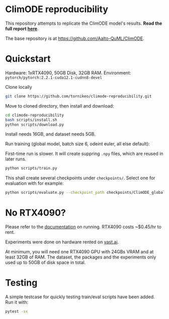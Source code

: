 # ClimODE reproducibility

This repository attempts to replicate the ClimODE model's results. **Read the full report [here](https://tornikeo.github.io/climode-reproducibility/report.pdf)**.

The base repository is at https://github.com/Aalto-QuML/ClimODE. 

# Quickstart

Hardware: 1xRTX4090, 50GB Disk, 32GB RAM.
Environment: `pytorch/pytorch:2.2.1-cuda12.1-cudnn8-devel`

Clone locally
```sh
git clone https://github.com/tornikeo/climode-reproducibility.git
```

Move to cloned directory, then install and download:

```sh
cd climode-reproducibility
bash scripts/install.sh
python scripts/download.py
```

Install needs 16GB, and dataset needs 5GB.

Run training (global model, batch size 6, odeint euler, all else default):

First-time run is slower. It will create suppring `.npy` files, which are reused in later runs.

```sh
python scripts/train.py
```

This shall create several checkpoints under `checkpoints/`. Select one for evaluation with for example:

```sh
python scripts/evaluate.py --checkpoint_path checkpoints/ClimODE_global_euler_0_model_10_-438.79186260700226.pt
```

# No RTX4090?

Please refer to the [documentation](./docs/on_vastai.md) on running. RTX4090 costs ~$0.45/hr to rent.

Experiments were done on hardware rented on [vast.ai](https://vast.ai/). 

At minimum, you will need one RTX4090 GPU with 24GBs VRAM and at least 32GB of RAM. The dataset, the packages and the experiments only used up to 50GB of disk space in total. 

# Testing

A simple testcase for quickly testing train/eval scripts have been added. Run it with:

```sh
pytest -sx
```

